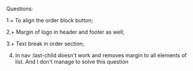 Questions:

1.+ To align the order block button;

2.+ Margin of logo in header and footer as well;

3.+ Text break in order section;

4. In nav :last-child doesn't work and removes margin to all elements of list. And I don't manage to
   solve this question
